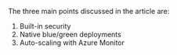 The three main points discussed in the article are:
1. Built-in security
2. Native blue/green deployments
3. Auto-scaling with Azure Monitor